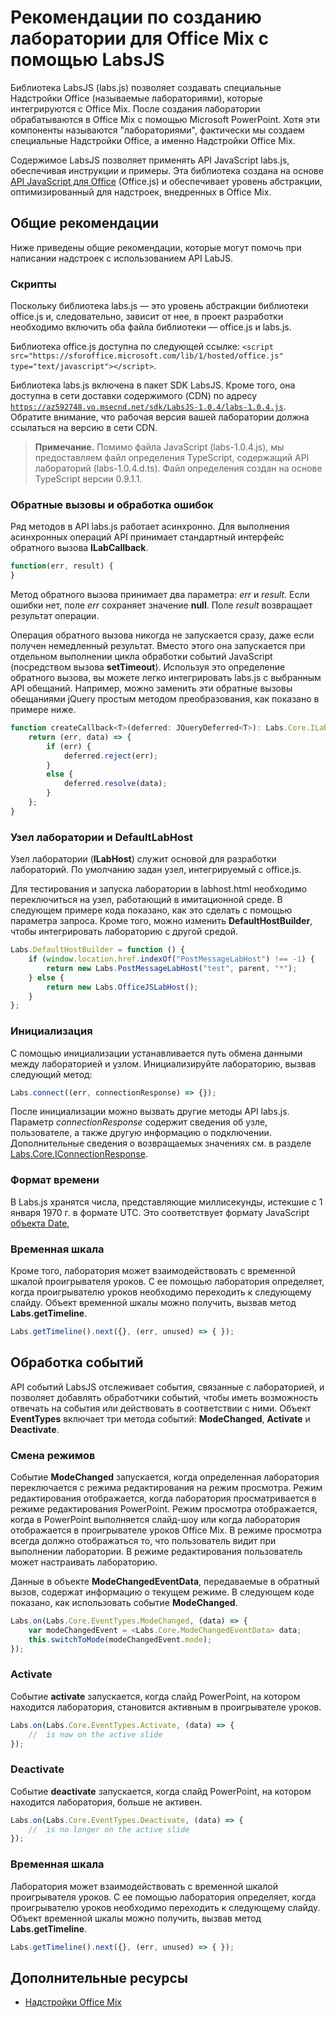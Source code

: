 
# <a name="guidelines-for-creating-labs-for-mix-using-labsjs"></a>Рекомендации по созданию лаборатории для Office Mix с помощью LabsJS



Библиотека LabsJS (labs.js) позволяет создавать специальные Надстройки Office (называемые лабораториями), которые интегрируются с Office Mix. После создания лаборатории обрабатываются в Office Mix с помощью Microsoft PowerPoint. Хотя эти компоненты называются "лабораториями", фактически мы создаем специальные Надстройки Office, а именно Надстройки Office Mix.

Содержимое LabsJS позволяет применять API JavaScript labs.js, обеспечивая инструкции и примеры. Эта библиотека создана на основе [API JavaScript для Office](http://dev.office.com/reference/add-ins/javascript-api-for-office) (Office.js) и обеспечивает уровень абстракции, оптимизированный для надстроек, внедренных в Office Mix.


## <a name="general-guidelines"></a>Общие рекомендации


Ниже приведены общие рекомендации, которые могут помочь при написании надстроек с использованием API LabJS.


### <a name="scripts"></a>Скрипты

Поскольку библиотека labs.js — это уровень абстракции библиотеки office.js и, следовательно, зависит от нее, в проект разработки необходимо включить оба файла библиотеки — office.js и labs.js. 

Библиотека office.js доступна по следующей ссылке: `<script src="https://sforoffice.microsoft.com/lib/1/hosted/office.js" type="text/javascript"></script>`.

Библиотека labs.js включена в пакет SDK LabsJS. Кроме того, она доступна в сети доставки содержимого (CDN) по адресу <code>https://az592748.vo.msecnd.net/sdk/LabsJS-1.0.4/labs-1.0.4.js</code>. Обратите внимание, что рабочая версия вашей лаборатории должна ссылаться на версию в сети CDN.


 >**Примечание.** Помимо файла JavaScript (labs-1.0.4.js), мы предоставляем файл определения TypeScript, содержащий API лабораторий (labs-1.0.4.d.ts). Файл определения создан на основе TypeScript версии 0.9.1.1.


### <a name="callbacks-and-error-handling"></a>Обратные вызовы и обработка ошибок

Ряд методов в API labs.js работает асинхронно. Для выполнения асинхронных операций API принимает стандартный интерфейс обратного вызова  **ILabCallback**. 


```js
function(err, result) {
}
```

Метод обратного вызова принимает два параметра:  _err_ и _result_. Если ошибки нет, поле  _err_ сохраняет значение **null**. Поле  _result_ возвращает результат операции.

Операция обратного вызова никогда не запускается сразу, даже если получен немедленный результат. Вместо этого она запускается при отдельном выполнении цикла обработки событий JavaScript (посредством вызова  **setTimeout**). Используя это определение обратного вызова, вы можете легко интегрировать labs.js с выбранным API обещаний. Например, можно заменить эти обратные вызовы обещаниями jQuery простым методом преобразования, как показано в примере ниже.




```js
function createCallback<T>(deferred: JQueryDeferred<T>): Labs.Core.ILabCallback<T> {
    return (err, data) => {
        if (err) {
            deferred.reject(err);
        }
        else {
            deferred.resolve(data);
        }
    };
}
```


### <a name="lab-host-and-defaultlabhost"></a>Узел лаборатории и DefaultLabHost

Узел лаборатории (**ILabHost**) служит основой для разработки лабораторий. По умолчанию задан узел, интегрируемый с office.js.

Для тестирования и запуска лаборатории в labhost.html необходимо переключиться на узел, работающий в имитационной среде. В следующем примере кода показано, как это сделать с помощью параметра запроса. Кроме того, можно изменить  **DefaultHostBuilder**, чтобы интегрировать лабораторию с другой средой.




```js
Labs.DefaultHostBuilder = function () {
    if (window.location.href.indexOf("PostMessageLabHost") !== -1) {
        return new Labs.PostMessageLabHost("test", parent, "*");
    } else {
        return new Labs.OfficeJSLabHost();
    }
};
```


### <a name="initialization"></a>Инициализация

С помощью инициализации устанавливается путь обмена данными между лабораторией и узлом. Инициализируйте лабораторию, вызвав следующий метод:


```js
Labs.connect((err, connectionResponse) => {});
```

После инициализации можно вызвать другие методы API labs.js. Параметр  _connectionResponse_ содержит сведения об узле, пользователе, а также другую информацию о подключении. Дополнительные сведения о возвращаемых значениях см. в разделе [Labs.Core.IConnectionResponse](http://dev.office.com/reference/add-ins/office-mix/labs.core.iconnectionresponse).


### <a name="time-format"></a>Формат времени

В Labs.js хранятся числа, представляющие миллисекунды, истекшие с 1 января 1970 г. в формате UTC. Это соответствует формату JavaScript [объекта Date](http://msdn.microsoft.com/en-us/library/ie/cd9w2te4%28v=vs.94%29.aspx),


### <a name="timeline"></a>Временная шкала

Кроме того, лаборатория может взаимодействовать с временной шкалой проигрывателя уроков. С ее помощью лаборатория определяет, когда проигрывателю уроков необходимо переходить к следующему слайду. Объект временной шкалы можно получить, вызвав метод  **Labs.getTimeline**.


```js
Labs.getTimeline().next({}, (err, unused) => { });
```


## <a name="handling-events"></a>Обработка событий


API событий LabsJS отслеживает события, связанные с лабораторией, и позволяет добавлять обработчики событий, чтобы иметь возможность отвечать на события или действовать в соответствии с ними. Объект  **EventTypes** включает три метода событий: **ModeChanged**,  **Activate** и **Deactivate**. 


### <a name="mode-change"></a>Смена режимов

Событие  **ModeChanged** запускается, когда определенная лаборатория переключается с режима редактирования на режим просмотра. Режим редактирования отображается, когда лаборатория просматривается в режиме редактирования PowerPoint. Режим просмотра отображается, когда в PowerPoint выполняется слайд-шоу или когда лаборатория отображается в проигрывателе уроков Office Mix. В режиме просмотра всегда должно отображаться то, что пользователь видит при выполнении лаборатории. В режиме редактирования пользователь может настраивать лабораторию.

Данные в объекте  **ModeChangedEventData**, передаваемые в обратный вызов, содержат информацию о текущем режиме. В следующем коде показано, как использовать событие  **ModeChanged**.




```js
Labs.on(Labs.Core.EventTypes.ModeChanged, (data) => {
    var modeChangedEvent = <Labs.Core.ModeChangedEventData> data;
    this.switchToMode(modeChangedEvent.mode);
});
```


### <a name="activate"></a>Activate

Событие  **activate** запускается, когда слайд PowerPoint, на котором находится лаборатория, становится активным в проигрывателе уроков.


```js
Labs.on(Labs.Core.EventTypes.Activate, (data) => {
    //  is now on the active slide
});
```


### <a name="deactivate"></a>Deactivate

Событие  **deactivate** запускается, когда слайд PowerPoint, на котором находится лаборатория, больше не активен.


```js
Labs.on(Labs.Core.EventTypes.Deactivate, (data) => {                
    //  is no longer on the active slide
});
```


### <a name="timeline"></a>Временная шкала

Лаборатория может взаимодействовать с временной шкалой проигрывателя уроков. С ее помощью лаборатория определяет, когда проигрывателю уроков необходимо переходить к следующему слайду. Объект временной шкалы можно получить, вызвав метод  **Labs.getTimeline**.


```js
Labs.getTimeline().next({}, (err, unused) => { });
```


## <a name="additional-resources"></a>Дополнительные ресурсы



- [Надстройки Office Mix](../../powerpoint/office-mix/office-mix-add-ins.md)
    

